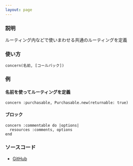 ```yaml
---
layout: page
---
```

### 説明
ルーティング内などで使いまわせる共通のルーティングを定義

### 使い方
    concern(名前, [コールバック])

### 例
#### 名前を使ってルーティングを定義
    concern :purchasable, Purchasable.new(returnable: true)

#### ブロック
    concern :commentable do |options|
      resources :comments, options
    end


### ソースコード
* [GitHub](https://github.com/rails/rails/blob/f33d52c95217212cbacc8d5e44b5a8e3cdc6f5b3/actionpack/lib/action_dispatch/routing/mapper.rb#L2043)